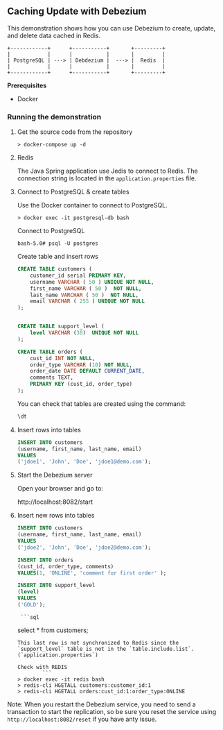 ## Caching Update with Debezium

This demonstration shows how you can use Debezium to create, update, and delete data cached in Redis.


```
+------------+      +-----------+       +---------+
|            |      |           |       |         |
| PostgreSQL | ---> | Debdezium |  ---> |  Redis  |
|            |      |           |       |         |
+------------+      +-----------+       +---------+
```

**Prerequisites**

* Docker


### Running the demonstration

1. Get the source code from the repository

    ```
    > docker-compose up -d
    ```

1. Redis

    The Java Spring application use Jedis to connect to Redis. The connection string is located in the `application.properties` file.

1. Connect to PostgreSQL & create tables
    
    Use the Docker container to connect to PostgreSQL.

    ```
    > docker exec -it postgresql-db bash
    ```

    Connect to PostgreSQL
    ```
    bash-5.0# psql -U postgres
    ```

    Create table and insert rows
    
    ```sql
    CREATE TABLE customers (
        customer_id serial PRIMARY KEY,
        username VARCHAR ( 50 ) UNIQUE NOT NULL,
        first_name VARCHAR ( 50 )  NOT NULL,
        last_name VARCHAR ( 50 )  NOT NULL,
        email VARCHAR ( 255 ) UNIQUE NOT NULL
    );


    CREATE TABLE support_level (
        level VARCHAR (30)  UNIQUE NOT NULL
    );

    CREATE TABLE orders (
        cust_id INT NOT NULL,
        order_type VARCHAR (10) NOT NULL,
        order_date DATE DEFAULT CURRENT_DATE,
        comments TEXT,
        PRIMARY KEY (cust_id, order_type)
    );

    ```

    You can check that tables are created using the command:

    ```sql
    \dt
    ```

1. Insert rows into tables

    ```sql 
    INSERT INTO customers
    (username, first_name, last_name, email)
    VALUES
    ('jdoe1', 'John', 'Doe', 'jdoe1@demo.com');
    ```


1. Start the Debezium server

    Open your browser and go to:

    http://localhost:8082/start



1. Insert new rows into tables

    ```sql 
    INSERT INTO customers
    (username, first_name, last_name, email)
    VALUES
    ('jdoe2', 'John', 'Doe', 'jdoe2@demo.com');
    ```


    ```sql 
    INSERT INTO orders
    (cust_id, order_type, comments)
    VALUES(1, 'ONLINE', 'comment for first order' );
    ```

    ```sql
    INSERT INTO support_level
    (level)
    VALUES
    ('GOLD');
    ```
        ```sql
    select * from customers;
    ```
    This last row is not synchronized to Redis since the `support_level` table is not in the `table.include.list`. (`application.properties`)  

    Check with REDIS  
            ```
    > docker exec -it redis bash
    > redis-cli HGETALL customers:customer_id:1
    > redis-cli HGETALL orders:cust_id:1:order_type:ONLINE
    ```

Note: When you restart the Debezium service, you need to send a transaction to start the replication, so be sure you reset the service using `http://localhost:8082/reset` if you have anty issue. 